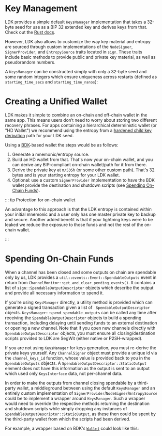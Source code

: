 # Key Management

LDK provides a simple default `KeysManager` implementation that takes a 32-byte seed for use as a BIP 32 extended key and derives keys from that. Check out the [Rust docs](https://docs.rs/lightning/*/lightning/sign/struct.KeysManager.html).

However, LDK also allows to customize the way key material and entropy are sourced through custom implementations of the `NodeSigner`, `SignerProvider`, and `EntropySource` traits located in `sign`. These traits include basic methods to provide public and private key material, as well as pseudorandom numbers.

A `KeysManager` can be constructed simply with only a 32-byte seed and some random integers which ensure uniqueness across restarts (defined as `starting_time_secs` and `starting_time_nanos`):

<CodeSwitcher :languages="{rust:'Rust', kotlin:'Kotlin', swift:'Swift'}">
  <template v-slot:rust>

```rust
// Fill in random_32_bytes with secure random data, or, on restart, reload the seed from disk.
let mut random_32_bytes = [0; 32];
let start_time = SystemTime::now().duration_since(SystemTime::UNIX_EPOCH).unwrap();
let keys_interface_impl = lightning::sign::KeysManager::new(&random_32_bytes, start_time.as_secs(), start_time.subsec_nanos());
```

  </template>

  <template v-slot:kotlin>

```kotlin
// Fill in key_seed with secure random data, or, on restart, reload the seed from disk.
val key_seed = ByteArray(32)
val keys_manager = KeysManager.of(
    key_seed,
    System.currentTimeMillis() / 1000, (System.currentTimeMillis() * 1000).toInt()
)
```

  </template>

  <template v-slot:swift>

```swift
// Fill in seed with secure random data, or, on restart, reload the seed from disk.
let seed = [UInt8](repeating: 0, count: 32)
let timestampSeconds = UInt64(NSDate().timeIntervalSince1970)
let timestampNanos = UInt32(truncating: NSNumber(value: timestampSeconds * 1000 * 1000))
self.myKeysManager = KeysManager(
	seed: seed,
	startingTimeSecs: timestampSeconds,
	startingTimeNanos: timestampNanos
)
```

  </template>

</CodeSwitcher>

# Creating a Unified Wallet

LDK makes it simple to combine an on-chain and off-chain wallet in the same app. This means users don’t need to worry about storing two different recovery phrases. For apps containing a hierarchical deterministic wallet (or "HD Wallet") we recommend using the entropy from a [hardened child key derivation](https://github.com/bitcoinbook/bitcoinbook/blob/develop/ch05.asciidoc#hardened-child-key-derivation) path for your LDK seed.

Using a [BDK](https://bitcoindevkit.org/)-based wallet the steps would be as follows:

1.  Generate a mnemonic/entropy source.
2.  Build an HD wallet from that. That's now your on-chain wallet, and you can derive any BIP-compliant on-chain wallet/path for it from there.
3.  Derive the private key at `m/535h` (or some other custom path). That's 32 bytes and is your starting entropy for your LDK wallet.
4.  Optional: use a custom `SignerProvider` implementation to have the BDK wallet provide the destination and shutdown scripts (see [Spending On-Chain Funds](#spending-on-chain-funds)).

<CodeSwitcher :languages="{rust:'Rust', kotlin:'Kotlin', swift:'Swift'}">
  <template v-slot:rust>

```rust
// Use BDK to create and build the HD wallet
let mnemonic = Mnemonic::parse_in_normalized(
        Language::English,
        "sock lyrics village put galaxy famous pass act ship second diagram pull"
    ).unwrap();
let seed: [u8; 64] = mnemonic.to_seed_normalized("");
// Other supported networks include mainnet (Bitcoin), Regtest, Signet
let master_xprv = ExtendedPrivKey::new_master(Network::Testnet, &seed).unwrap();
let secp = Secp256k1::new();
let xprv: ExtendedPrivKey = master_xprv.ckd_priv(&secp, ChildNumber::Hardened { index: 535 }).unwrap();
let ldk_seed: [u8; 32] = xprv.private_key.secret_bytes();

// Seed the LDK KeysManager with the private key at m/535h
let cur = SystemTime::now().duration_since(SystemTime::UNIX_EPOCH).unwrap();
let keys_manager = KeysManager::new(&ldk_seed, cur.as_secs(), cur.subsec_nanos());
```

 </template>

 <template v-slot:kotlin>

```kotlin
// Use BDK to create and build the HD wallet
val mnemonic = Mnemonic.fromString("sock lyrics village put galaxy famous pass act ship second diagram pull")
val bip32RootKey = DescriptorSecretKey(network = Network.TESTNET, mnemonic = mnemonic, password = null)
val ldkDerivationPath = DerivationPath("m/535h")
val ldkChild: DescriptorSecretKey = bip32RootKey.derive(ldkDerivationPath)

@OptIn(kotlin.ExperimentalUnsignedTypes::class)
val entropy: ByteArray = ldkChild.secretBytes().toUByteArray().toByteArray()

// Seed the LDK KeysManager with the private key at m/535h
val keysManager = KeysManager.of(
    entropy,
    System.currentTimeMillis() / 1000,
    (System.currentTimeMillis() * 1000).toInt()
);
```

 </template>

 <template v-slot:swift>

```swift
// Use BDK to create and build the HD wallet
let mnemonic = try Mnemonic.fromString(mnemonic: "sock lyrics village put galaxy famous pass act ship second diagram pull")
// Other supported networks include mainnet (Bitcoin), Regtest, Signet
let bip32RootKey = DescriptorSecretKey(network: .testnet, mnemonic: mnemonic, password: nil)
let ldkDerivationPath = try DerivationPath(path: "m/535h")
let ldkChild = try bip32RootKey.derive(path: ldkDerivationPath)
let ldkSeed = ldkChild.secretBytes()

let timestampSeconds = UInt64(NSDate().timeIntervalSince1970)
let timestampNanos = UInt32(truncating: NSNumber(value: timestampSeconds * 1000 * 1000))

// Seed the LDK KeysManager with the private key at m/535h
let keysManager = KeysManager(
	seed: ldkSeed,
	startingTimeSecs: timestampSeconds,
	startingTimeNanos: timestampNanos
)
```

 </template>
</CodeSwitcher>

::: tip Protection for on-chain wallet

An advantage to this approach is that the LDK entropy is contained within your initial mnemonic and a user only has one master private key to backup and secure. Another added benefit is that if your lightning keys were to be leaked we reduce the exposure to those funds and not the rest of the on-chain wallet.

:::

# Spending On-Chain Funds

When a channel has been closed and some outputs on chain are spendable only by us, LDK provides a `util::events::Event::SpendableOutputs` event in return from `ChannelMonitor::get_and_clear_pending_events()`. It contains a list of `sign::SpendableOutputDescriptor` objects which describe the output and provide all necessary information to spend it.

If you're using `KeysManager` directly, a utility method is provided which can generate a signed transaction given a list of `
SpendableOutputDescriptor` objects. `KeysManager::spend_spendable_outputs` can be called any time after receiving the `SpendableOutputDescriptor` objects to build a spending transaction, including delaying until sending funds to an external destination or opening a new channel. Note that if you open new channels directly with `SpendableOutputDescriptor` objects, you must ensure all closing/destination scripts provided to LDK are SegWit (either native or P2SH-wrapped).

If you are not using `KeysManager` for keys generation, you must re-derive the private keys yourself. Any `ChannelSigner` object must provide a unique id via the `channel_keys_id` function, whose value is provided back to you in the `SpendableOutputs` objects. A `SpendableOutputDescriptor::StaticOutput` element does not have this information as the output is sent to an output which used only `KeysInterface` data, not per-channel data.

In order to make the outputs from channel closing spendable by a third-party wallet, a middleground between using the default `KeysManager` and an entirely custom implementation of `SignerProvider`/`NodeSigner`/`EntropySource` could be to implement a wrapper around `KeysManager`. Such a wrapper would need to override the respective methods returning the destination and shutdown scripts while simply dropping any instances of `SpendableOutputDescriptor::StaticOutput`, as these then could be spent by the third-party wallet from which the scripts had been derived.

For example, a wrapper based on BDK's [`Wallet`](https://docs.rs/bdk/*/bdk/wallet/struct.Wallet.html) could look like this:

<CodeSwitcher :languages="{rust:'Rust', kotlin: 'Kotlin', swift:'Swift'}">
<template v-slot:rust>

```rust
pub struct BDKKeysManager<D>
where
	D: bdk::database::BatchDatabase,
{
	inner: KeysManager,
	wallet: Arc<Mutex<bdk::Wallet<D>>>,
}

impl<D> BDKKeysManager<D>
where
	D: bdk::database::BatchDatabase,
{
	pub fn new(
		seed: &[u8; 32], starting_time_secs: u64, starting_time_nanos: u32, wallet: Arc<Mutex<bdk::Wallet<D>>>,
	) -> Self {
		let inner = KeysManager::new(seed, starting_time_secs, starting_time_nanos);
		Self { inner, wallet }
	}

	// We drop all occurences of `SpendableOutputDescriptor::StaticOutput` (since they will be
	// spendable by the BDK wallet) and forward any other descriptors to
	// `KeysManager::spend_spendable_outputs`.
	//
	// Note you should set `locktime` to the current block height to mitigate fee sniping.
	// See https://bitcoinops.org/en/topics/fee-sniping/ for more information.
	pub fn spend_spendable_outputs<C: Signing>(
		&self, descriptors: &[&SpendableOutputDescriptor], outputs: Vec<TxOut>,
		change_destination_script: Script, feerate_sat_per_1000_weight: u32,
		locktime: Option<PackedLockTime>, secp_ctx: &Secp256k1<C>,
	) -> Result<Transaction, ()> {
		let only_non_static = &descriptors
			.iter()
			.filter(|desc| {
				if let SpendableOutputDescriptor::StaticOutput { .. } = desc {
					false
				} else {
					true
				}
			})
			.copied()
			.collect::<Vec<_>>();
		self.inner.spend_spendable_outputs(
			only_non_static,
			outputs,
			change_destination_script,
			feerate_sat_per_1000_weight,
			locktime,
			secp_ctx,
		)
	}
}

impl<D> SignerProvider for BDKKeysManager<D>
where
	D: bdk::database::BatchDatabase,
{
	type Signer = InMemorySigner;

	// We return the destination and shutdown scripts derived by the BDK wallet.
	fn get_destination_script(&self) -> Result<Script, ()> {
		let address = self.wallet.lock().unwrap()
			.get_address(bdk::wallet::AddressIndex::New)
			.map_err(|e| {
				eprintln!("Failed to retrieve new address from wallet: {:?}", e);
			})?;
		Ok(address.script_pubkey())
	}

	fn get_shutdown_scriptpubkey(&self) -> Result<ShutdownScript, ()> {
		let address = self.wallet.lock().unwrap()
			.get_address(bdk::wallet::AddressIndex::New)
			.map_err(|e| {
				eprintln!("Failed to retrieve new address from wallet: {:?}", e);
			})?;
		match address.payload {
			bitcoin::util::address::Payload::WitnessProgram { version, program } => {
				ShutdownScript::new_witness_program(version, &program).map_err(|e| {
					eprintln!("Invalid shutdown script: {:?}", e);
				})
			}
			_ => panic!("Tried to use a non-witness address. This must not ever happen."),
		}
	}

	// ... and redirect all other trait method implementations to the `inner` `KeysManager`.
	fn generate_channel_keys_id(
		&self, inbound: bool, channel_value_satoshis: u64, user_channel_id: u128,
	) -> [u8; 32] {
		self.inner.generate_channel_keys_id(inbound, channel_value_satoshis, user_channel_id)
	}

	fn derive_channel_signer(
		&self, channel_value_satoshis: u64, channel_keys_id: [u8; 32],
	) -> Self::Signer {
		self.inner.derive_channel_signer(channel_value_satoshis, channel_keys_id)
	}

	fn read_chan_signer(&self, reader: &[u8]) -> Result<Self::Signer, DecodeError> {
		self.inner.read_chan_signer(reader)
	}
}

impl<D> NodeSigner for BDKKeysManager<D>
where
	D: bdk::database::BatchDatabase,
{
// ... snip
}

impl<D> EntropySource for BDKKeysManager<D>
where
	D: bdk::database::BatchDatabase,
{
// ... snip
}

```

  </template>

  <template v-slot:kotlin>

```kotlin
class LDKKeysManager(seed: ByteArray, startTimeSecs: Long, startTimeNano: Int, wallet: Wallet) {
  var inner: KeysManager
  var wallet: Wallet
  var signerProvider: LDKSignerProvider

  init {
      this.inner = KeysManager.of(seed, startTimeSecs, startTimeNano)
      this.wallet = wallet
      signerProvider = LDKSignerProvider()
      signerProvider.ldkkeysManager = this
  }

  // We drop all occurences of `SpendableOutputDescriptor::StaticOutput` (since they will be
  // spendable by the BDK wallet) and forward any other descriptors to
  // `KeysManager::spend_spendable_outputs`.
  //
  // Note you should set `locktime` to the current block height to mitigate fee sniping.
  // See https://bitcoinops.org/en/topics/fee-sniping/ for more information.
  fun spend_spendable_outputs(
      descriptors: Array<SpendableOutputDescriptor>,
      outputs: Array<TxOut>,
      changeDestinationScript: ByteArray,
      feerateSatPer1000Weight: Int,
      locktime: Option_u32Z
  ): Result_TransactionNoneZ {
      val onlyNonStatic: Array<SpendableOutputDescriptor> = descriptors.filter { it !is SpendableOutputDescriptor.StaticOutput }.toTypedArray()

      return inner.spend_spendable_outputs(
          onlyNonStatic,
          outputs,
          changeDestinationScript,
          feerateSatPer1000Weight,
          locktime,
      )
  }
}

class LDKSignerProvider : SignerProvider.SignerProviderInterface {
  var ldkkeysManager: LDKKeysManager? = null

  override fun generate_channel_keys_id(p0: Boolean, p1: Long, p2: UInt128?): ByteArray {
      return ldkkeysManager!!.inner.as_SignerProvider().generate_channel_keys_id(p0, p1, p2)
  }

  override fun derive_channel_signer(p0: Long, p1: ByteArray?): WriteableEcdsaChannelSigner {
      return ldkkeysManager!!.inner.as_SignerProvider().derive_channel_signer(p0, p1)
  }

  override fun read_chan_signer(p0: ByteArray?): Result_WriteableEcdsaChannelSignerDecodeErrorZ {
      return ldkkeysManager!!.inner.as_SignerProvider().read_chan_signer(p0)
  }

  // We return the destination and shutdown scripts derived by the BDK wallet.
  @OptIn(ExperimentalUnsignedTypes::class)
  override fun get_destination_script(): Result_CVec_u8ZNoneZ {
      val address = ldkkeysManager!!.wallet.getAddress(AddressIndex.New)
      return Result_CVec_u8ZNoneZ.ok(address.address.scriptPubkey().toBytes().toUByteArray().toByteArray())
  }

  // Only applies to cooperative close transactions.
  override fun get_shutdown_scriptpubkey(): Result_ShutdownScriptNoneZ {
      val address = ldkkeysManager!!.wallet.getAddress(AddressIndex.New).address

      return when (val payload: Payload = address.payload()) {
          is Payload.WitnessProgram -> {
              val ver = when (payload.version.name) {
                  in "V0".."V16" -> payload.version.name.substring(1).toIntOrNull() ?: 0
                  else -> 0 // Default to 0 if it doesn't match any "V0" to "V16"
              }

              val result = ShutdownScript.new_witness_program(
                  WitnessVersion(ver.toByte()),
                  payload.program.toUByteArray().toByteArray()
              )
              Result_ShutdownScriptNoneZ.ok((result as Result_ShutdownScriptInvalidShutdownScriptZ.Result_ShutdownScriptInvalidShutdownScriptZ_OK).res)
          }
          else -> {
              Result_ShutdownScriptNoneZ.err()
          }
      }
  }
}

```

  </template>

  <template v-slot:swift>

```swift
class MyKeysManager {
    let inner: KeysManager
    let wallet: BitcoinDevKit.Wallet
    let signerProvider: MySignerProvider

    init(seed: [UInt8], startingTimeSecs: UInt64, startingTimeNanos: UInt32, wallet: BitcoinDevKit.Wallet) {
        self.inner = KeysManager(seed: seed, startingTimeSecs: startingTimeSecs, startingTimeNanos: startingTimeNanos)
        self.wallet = wallet
        signerProvider = MySignerProvider()
        signerProvider.myKeysManager = self
    }

    // We drop all occurences of `SpendableOutputDescriptor::StaticOutput` (since they will be
    // spendable by the BDK wallet) and forward any other descriptors to
    // `KeysManager::spend_spendable_outputs`.
    //
    // Note you should set `locktime` to the current block height to mitigate fee sniping.
    // See https://bitcoinops.org/en/topics/fee-sniping/ for more information.
    func spendSpendableOutputs(descriptors: [SpendableOutputDescriptor], outputs: [Bindings.TxOut],
                               changeDestinationScript: [UInt8], feerateSatPer1000Weight: UInt32,
                               locktime: UInt32?) -> Result_TransactionNoneZ {
        let onlyNonStatic: [SpendableOutputDescriptor] = descriptors.filter { desc in
            if desc.getValueType() == .StaticOutput {
                return false
            }
            return true
        }
        let res = self.inner.spendSpendableOutputs(
            descriptors: onlyNonStatic,
            outputs: outputs,
            changeDestinationScript: changeDestinationScript,
            feerateSatPer1000Weight: feerateSatPer1000Weight,
            locktime: locktime
        )
        return res
    }
}

class MySignerProvider: SignerProvider {
    weak var myKeysManager: MyKeysManager?

    // We return the destination and shutdown scripts derived by the BDK wallet.
    override func getDestinationScript() -> Bindings.Result_ScriptNoneZ {
        do {
            let address = try myKeysManager!.wallet.getAddress(addressIndex: .new)
            return Bindings.Result_ScriptNoneZ.initWithOk(o: address.address.scriptPubkey().toBytes())
        } catch {
            return .initWithErr()
        }
    }

    override func getShutdownScriptpubkey() -> Bindings.Result_ShutdownScriptNoneZ {
        do {
            let address = try myKeysManager!.wallet.getAddress(addressIndex: .new).address
            let payload = address.payload()
            if case let .witnessProgram(`version`, `program`) = payload {
                let ver: UInt8
                switch version {
                case .v0:
                    ver = 0
                case .v1:
                    ver = 1
                case .v2:
                    ver = 2
                case .v3:
                    ver = 3
                case .v4:
                    ver = 4
                case .v5:
                    ver = 5
                case .v6:
                    ver = 6
                case .v7:
                    ver = 7
                case .v8:
                    ver = 8
                case .v9:
                    ver = 9
                case .v10:
                    ver = 10
                case .v11:
                    ver = 11
                case .v12:
                    ver = 12
                case .v13:
                    ver = 13
                case .v14:
                    ver = 14
                case .v15:
                    ver = 15
                case .v16:
                    ver = 16
                }
                let res = ShutdownScript.newWitnessProgram(version: ver, program: program)
                if res.isOk() {
                    return Bindings.Result_ShutdownScriptNoneZ.initWithOk(o: res.getValue()!)
                }
            }
            return .initWithErr()
        } catch {
            return .initWithErr()
        }
    }

    // ... and redirect all other trait method implementations to the `inner` `KeysManager`.
    override func deriveChannelSigner(channelValueSatoshis: UInt64, channelKeysId: [UInt8]) -> Bindings.WriteableEcdsaChannelSigner {
        return myKeysManager!.inner.asSignerProvider().deriveChannelSigner(
            channelValueSatoshis: channelValueSatoshis,
            channelKeysId: channelKeysId
        )
    }

    override func generateChannelKeysId(inbound: Bool, channelValueSatoshis: UInt64, userChannelId: [UInt8]) -> [UInt8] {
        return myKeysManager!.inner.asSignerProvider().generateChannelKeysId(
            inbound: inbound,
            channelValueSatoshis: channelValueSatoshis,
            userChannelId: userChannelId
        )
    }

    override func readChanSigner(reader: [UInt8]) -> Bindings.Result_WriteableEcdsaChannelSignerDecodeErrorZ {
        return myKeysManager!.inner.asSignerProvider().readChanSigner(reader: reader)
    }
}
```

  </template>
</CodeSwitcher>
